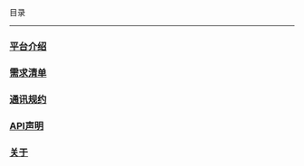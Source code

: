 目录

----


### [平台介绍](./docs/platform-introduce.md)

### [需求清单](./docs/requirements.md)

### [通讯规约](./docs/dcp.md)

### [API声明](./docs/api.md)

### [关于](./docs/about.md)





